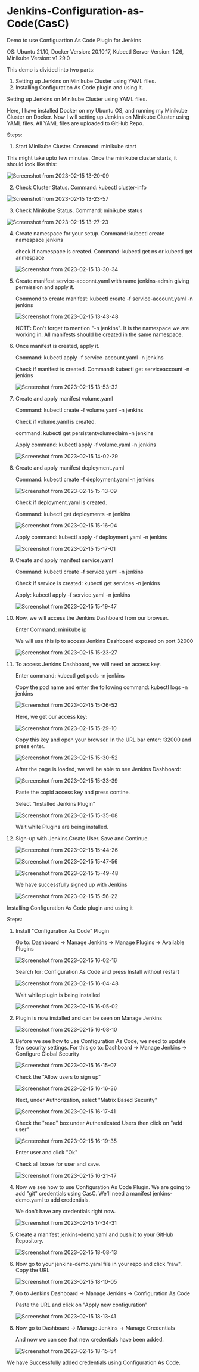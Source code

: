# Jenkins-Configuration-as-Code(CasC)
Demo to use Configuartion As Code Plugin for Jenkins

OS: Ubuntu 21.10,
Docker Version: 20.10.17,
Kubectl Server Version: 1.26,
Minikube Version: v1.29.0

This demo is divided into two parts:
1. Setting up Jenkins on Minikube Cluster using YAML files.
2. Installing Configuration As Code plugin and using it.

Setting up Jenkins on Minikube Cluster using YAML files.

Here, I have installed Docker on my Ubuntu OS, and running my Minikube Cluster on Docker. Now I will setting up Jenkins on Minikube Cluster using YAML files. All YAML files are uploaded to GitHub Repo.

Steps:

1. Start Minikube Cluster. Command: minikube start

This might take upto few minutes. Once the minikube cluster starts, it should look like this:

![Screenshot from 2023-02-15 13-20-09](https://user-images.githubusercontent.com/122020679/218965458-1a3454f6-51b5-4ccd-a320-339e66845e3f.png)

2. Check Cluster Status. Command: kubectl cluster-info

![Screenshot from 2023-02-15 13-23-57](https://user-images.githubusercontent.com/122020679/218966627-4defb15a-5dd3-400d-bb82-db2ec358d72b.png)

3. Check Minikube Status. Command: minikube status

![Screenshot from 2023-02-15 13-27-23](https://user-images.githubusercontent.com/122020679/218966994-348fe6c2-266a-42ce-963e-d432f424b8c4.png)

4. Create namespace for your setup. Command: kubectl create namespace jenkins

    check if namespace is created. Command: kubectl get ns or kubectl get anmespace
    
    ![Screenshot from 2023-02-15 13-30-34](https://user-images.githubusercontent.com/122020679/218967915-62ae5a5b-38d8-485c-a0bf-d0cf51329491.png)
    
5. Create manifest service-acconnt.yaml with name jenkins-admin giving permission and apply it.

   Commond to create manifest: kubectl create -f service-account.yaml -n jenkins
   
   ![Screenshot from 2023-02-15 13-43-48](https://user-images.githubusercontent.com/122020679/218972140-f31530b2-6f81-40e2-82e7-7665b8c345f2.png)

   
   NOTE: Don't forget to mention "-n jenkins". It is the namespace we are working in. All manifests should be created in the same namespace.
   
   

6. Once manifest is created, apply it. 

   Command: kubectl apply -f service-account.yaml -n jenkins

   Check if manifest is created. Command: kubectl get serviceaccount -n jenkins
   
   ![Screenshot from 2023-02-15 13-53-32](https://user-images.githubusercontent.com/122020679/218972566-916364e5-bf68-4fb6-bf49-3319bcca0564.png)

7. Create and apply manifest volume.yaml

   Command: kubectl create -f volume.yaml -n jenkins
   
   Check if volume.yaml is created.
   
   command: kubectl get persistentvolumeclaim -n jenkins
   
   Apply command: kubectl apply -f volume.yaml -n jenkins
   
   ![Screenshot from 2023-02-15 14-02-29](https://user-images.githubusercontent.com/122020679/218974548-c485ead3-4f1a-44af-b114-acd7cd7c26a6.png)
   
8. Create and apply manifest deployment.yaml

   Command: kubectl create -f deployment.yaml -n jenkins
   
   ![Screenshot from 2023-02-15 15-13-09](https://user-images.githubusercontent.com/122020679/218991994-2af7ca1d-0ebe-4c05-95f4-115337690302.png)

   
   Check if deployment.yaml is created.
   
   Command: kubectl get deployments -n jenkins
   
   ![Screenshot from 2023-02-15 15-16-04](https://user-images.githubusercontent.com/122020679/218992230-81c56631-1d62-4cc0-8e9d-552e533941f6.png)

  
   Apply command: kubectl apply -f deployment.yaml -n jenkins
   
   ![Screenshot from 2023-02-15 15-17-01](https://user-images.githubusercontent.com/122020679/218992494-1b06e096-447d-4922-95b8-c787df498a1e.png)

9. Create and apply manifest service.yaml

   Command: kubectl create -f service.yaml -n jenkins
   
   Check if service is created: kubectl get services -n jenkins
   
   Apply: kubectl apply -f service.yaml -n jenkins
   
   ![Screenshot from 2023-02-15 15-19-47](https://user-images.githubusercontent.com/122020679/218993338-d959822a-0c63-44da-b085-707a68faec67.png)


10. Now, we will access the Jenkins Dashboard from our browser.

    Enter Command: minikube ip

    We will use this ip to access Jenkins Dashboard exposed on port 32000

    ![Screenshot from 2023-02-15 15-23-27](https://user-images.githubusercontent.com/122020679/218994136-dea40d77-9024-4a35-9589-3cbae02c2a35.png)
    
11. To access Jenkins Dashboard, we will need an access key.
    
    Enter command: kubectl get pods -n jenkins
    
    Copy the pod name and enter the following command: kubectl logs <podname> -n jenkins
    
    ![Screenshot from 2023-02-15 15-26-52](https://user-images.githubusercontent.com/122020679/218995345-96c71824-11fd-415a-9a06-a22ae9697c53.png)
    
    Here, we get our access key:
    
    ![Screenshot from 2023-02-15 15-29-10](https://user-images.githubusercontent.com/122020679/218995672-022517a0-9df2-4600-873e-f7704671bc77.png)
    
    Copy this key and open your browser. In the URL bar enter: <minikube ip>:32000 and press enter. 
    
    ![Screenshot from 2023-02-15 15-30-52](https://user-images.githubusercontent.com/122020679/218996241-dcd57a8f-1437-4279-836e-c6558ef490af.png)
    
    After the page is loaded, we will be able to see Jenkins Dashboard:
    
    ![Screenshot from 2023-02-15 15-33-39](https://user-images.githubusercontent.com/122020679/218996751-3dba3ae8-f1ef-4b46-9cdc-1157a8a4b352.png)
    
    Paste the copid access key and press contine.
    
    Select "Installed Jenkins Plugin"
    
    ![Screenshot from 2023-02-15 15-35-08](https://user-images.githubusercontent.com/122020679/218997411-cfcfb723-b003-4eb7-8dc7-110feff3f1b7.png)
    
    Wait while Plugins are being installed.
    
12. Sign-up with Jenkins.Create User. Save and Continue.

    ![Screenshot from 2023-02-15 15-44-26](https://user-images.githubusercontent.com/122020679/218999587-9f67c72e-05a9-4e0c-8611-49d1ff13a6f0.png)
    
    
    ![Screenshot from 2023-02-15 15-47-56](https://user-images.githubusercontent.com/122020679/219000235-2502b953-a305-4759-9b30-3b0f89decd01.png)
    
    
    ![Screenshot from 2023-02-15 15-49-48](https://user-images.githubusercontent.com/122020679/219001728-289599ae-a874-41bc-8a52-13b5ac9ffe9a.png)
    
    We have successfully signed up with Jenkins
    
    ![Screenshot from 2023-02-15 15-56-22](https://user-images.githubusercontent.com/122020679/219002043-18a7ace3-9d63-4633-a81c-18b146fb6846.png)
    
    
 
Installing Configuration As Code plugin and using it

Steps:

1. Install "Configuration As Code" Plugin

   Go to: Dashboard -> Manage Jenkins -> Manage Plugins -> Available Plugins
   
   ![Screenshot from 2023-02-15 16-02-16](https://user-images.githubusercontent.com/122020679/219003321-d2651e84-91b8-4a24-80c7-36cca5d294bd.png)
   
   Search for: Configuration As Code and press Install without restart
   
   ![Screenshot from 2023-02-15 16-04-48](https://user-images.githubusercontent.com/122020679/219003910-7f8d473d-08a3-4d27-89b6-6e60999fb5d2.png)
   
   Wait while plugin is being installed
   
   ![Screenshot from 2023-02-15 16-05-02](https://user-images.githubusercontent.com/122020679/219004254-474f5ee7-f321-46a9-8b71-cbb712378fa4.png)

2. Plugin is now installed and can be seen on Manage Jenkins

   ![Screenshot from 2023-02-15 16-08-10](https://user-images.githubusercontent.com/122020679/219004719-2603432c-50b1-4a95-922c-394ce6db663f.png)
   
   
3. Before we see how to use Configuration As Code, we need to update few security settings. For this go to: Dashboard -> Manage Jenkins -> Configure Global Security

   ![Screenshot from 2023-02-15 16-15-07](https://user-images.githubusercontent.com/122020679/219006161-bab60b87-520b-4518-8583-01cd245f06f9.png)
   
   Check the "Allow users to sign up"
   
   ![Screenshot from 2023-02-15 16-16-36](https://user-images.githubusercontent.com/122020679/219006469-691e970a-4a75-45e8-b870-125e57bcd13e.png)
   
   Next, under Authorization, select "Matrix Based Security"
   
   ![Screenshot from 2023-02-15 16-17-41](https://user-images.githubusercontent.com/122020679/219006922-9f853341-5e5a-4b0f-a04c-9219271fec55.png)
   
   Check the "read" box under Authenticated Users then click on "add user"
   
   ![Screenshot from 2023-02-15 16-19-35](https://user-images.githubusercontent.com/122020679/219007433-8d251041-834c-4443-aa64-51a3720d00e7.png)
   
   Enter user and click "Ok"
   
   Check all boxex for user and save.
   
   ![Screenshot from 2023-02-15 16-21-47](https://user-images.githubusercontent.com/122020679/219007838-90a5e792-3269-4f28-b058-888a2eeca76f.png)
   
   
4. Now we see how to use Configuration As Code Plugin. We are going to add "git" credentials using CasC. We'll need a manifest jenkins-demo.yaml to add credentials.

   We don't have any credentials right now.
   
   ![Screenshot from 2023-02-15 17-34-31](https://user-images.githubusercontent.com/122020679/219022979-868f0fec-1d52-49e2-a817-f3cdd58fab26.png)


5. Create a manifest jenkins-demo.yaml and push it to your GitHub Repository.
    
   ![Screenshot from 2023-02-15 18-08-13](https://user-images.githubusercontent.com/122020679/219029582-fa653049-1a20-4c62-a673-bc9ff7f0d549.png)
   

6. Now go to your jenkins-demo.yaml file in your repo and click "raw". Copy the URL 

   ![Screenshot from 2023-02-15 18-10-05](https://user-images.githubusercontent.com/122020679/219030064-94c13608-9150-4ca4-bd6f-698b6acc70c3.png)

7. Go to Jenkins Dashboard -> Manage Jenkins -> Configuration As Code

   Paste the URL and click on "Apply new configuration"
   
   ![Screenshot from 2023-02-15 18-13-41](https://user-images.githubusercontent.com/122020679/219030608-34585694-d358-4d31-8e74-b4c2630aa12c.png)
   
   
8. Now go to Dashboard -> Manage Jenkins -> Manage Credentials
  
   And now we can see that new credentials have been added.
   
   ![Screenshot from 2023-02-15 18-15-54](https://user-images.githubusercontent.com/122020679/219031087-91cfc358-1ae9-4bd5-b52c-5b7e99447f85.png)
   
   
We have Successfully added credentials using Configuration As Code.
